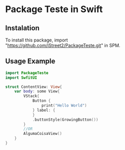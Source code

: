 # Package Teste in Swift

## Instalation

To install this package, import "https://github.com/iStreet2/PackageTeste.git" in SPM.

## Usage Example

```swift
import PackageTeste
import SwfitUI

struct ContentView: View{
    var body: some View{
        VStack{
            Button {
                print("Hello World")
            } label: {
            }
            .buttonStyle(GrowingButton())
        }
        //OR
        AlgumaCoisaView()
    }
}

```
